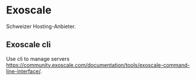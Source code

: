 # Exoscale
Schweizer Hosting-Anbieter.

## Exoscale cli

Use cli to manage servers https://community.exoscale.com/documentation/tools/exoscale-command-line-interface/.